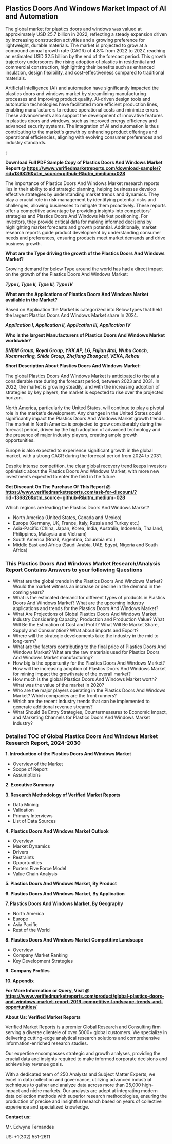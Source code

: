 <h2>Plastics Doors And Windows Market Impact of AI and Automation</h2><p>The global market for plastics doors and windows was valued at approximately USD 25.7 billion in 2022, reflecting a steady expansion driven by increasing construction activities and a growing preference for lightweight, durable materials. The market is projected to grow at a compound annual growth rate (CAGR) of 4.8% from 2022 to 2027, reaching an estimated USD 32.5 billion by the end of the forecast period. This growth trajectory underscores the rising adoption of plastics in residential and commercial construction, highlighting their benefits such as enhanced insulation, design flexibility, and cost-effectiveness compared to traditional materials.</p><p>Artificial Intelligence (AI) and automation have significantly impacted the plastics doors and windows market by streamlining manufacturing processes and improving product quality. AI-driven design tools and automation technologies have facilitated more efficient production lines, enabling manufacturers to reduce operational costs and minimize errors. These advancements also support the development of innovative features in plastics doors and windows, such as improved energy efficiency and advanced security systems. The integration of AI and automation is thus contributing to the market's growth by enhancing product offerings and operational efficiencies, aligning with evolving consumer preferences and industry standards.</p>t</p><p id="" class=""><strong>Download Full PDF Sample Copy of Plastics Doors And Windows Market Report @ <a href="https://www.verifiedmarketreports.com/download-sample/?rid=136826&utm_source=github-R&utm_medium=028" target="_blank">https://www.verifiedmarketreports.com/download-sample/?rid=136826&utm_source=github-R&utm_medium=028</a></strong></p><p>The importance of&nbsp;Plastics Doors And Windows Market research reports lies in their ability to aid strategic planning, helping businesses develop effective strategies by understanding market trends and dynamics. They play a crucial role in risk management by identifying potential risks and challenges, allowing businesses to mitigate them proactively. These reports offer a competitive advantage by providing insights into competitors' strategies and Plastics Doors And Windows Market positioning. For investors, they provide critical data for making informed decisions by highlighting market forecasts and growth potential. Additionally, market research reports guide product development by understanding consumer needs and preferences, ensuring products meet market demands and drive business growth.</p><p><strong>What are the&nbsp;Type driving the growth of the Plastics Doors And Windows Market?</strong></p><p id="" class="">Growing demand for below Type around the world has had a direct impact on the growth of the Plastics Doors And Windows Market:</p><em><strong>Type I, Type II, Type III, Type IV</strong></em></p><strong>What are the&nbsp;Applications&nbsp;of Plastics Doors And Windows Market available in the Market?</strong></p><p id="" class="">Based on Application the Market is categorized into Below types that held the largest Plastics Doors And Windows Market share In 2024.</p><em><strong>Application I, Application II, Application III, Application IV</strong></em></p><strong>Who is the largest Manufacturers of Plastics Doors And Windows Market worldwide?</strong></p><p><em><strong>BNBM Group, Royal Group, YKK AP, LG, Fujian Atai, Wuhu Conch, Koemmerling, Shide Group, Zhejiang Zhongcai, VEKA, Rehau</strong></em></p><p id="" class=""><strong>Short Description About Plastics Doors And Windows Market:</strong></p><p>The global Plastics Doors And Windows Market is anticipated to rise at a considerable rate during the forecast period, between 2023 and 2031. In 2022, the market is growing steadily, and with the increasing adoption of strategies by key players, the market is expected to rise over the projected horizon.</p><p>North America, particularly the United States, will continue to play a pivotal role in the market's development. Any changes in the United States could significantly impact the Plastics Doors And Windows Market growth trends. The market in North America is projected to grow considerably during the forecast period, driven by the high adoption of advanced technology and the presence of major industry players, creating ample growth opportunities.</p><p>Europe is also expected to experience significant growth in the global market, with a strong CAGR during the forecast period from 2024 to 2031.</p><p>Despite intense competition, the clear global recovery trend keeps investors optimistic about the Plastics Doors And Windows Market, with more new investments expected to enter the field in the future.</p><p id="" class=""><strong>Get Discount On The Purchase Of This Report @ <a href="https://www.verifiedmarketreports.com/ask-for-discount/?rid=136826&utm_source=github-R&utm_medium=028" target="_blank">https://www.verifiedmarketreports.com/ask-for-discount/?rid=136826&utm_source=github-R&utm_medium=028</a></strong></p>Which regions are leading the Plastics Doors And Windows Market?</p><ul><li>North America (United States, Canada and Mexico)</li><li>Europe (Germany, UK, France, Italy, Russia and Turkey etc.)</li><li>Asia-Pacific (China, Japan, Korea, India, Australia, Indonesia, Thailand, Philippines, Malaysia and Vietnam)</li><li>South America (Brazil, Argentina, Columbia etc.)</li><li>Middle East and Africa (Saudi Arabia, UAE, Egypt, Nigeria and South Africa)</li></ul><h3 id="" class="">This Plastics Doors And Windows Market Research/Analysis Report Contains Answers to your following Questions</h3><ul><li>What are the global trends in the Plastics Doors And Windows Market? Would the market witness an increase or decline in the demand in the coming years?</li><li>What is the estimated demand for different types of products in Plastics Doors And Windows Market? What are the upcoming industry applications and trends for the Plastics Doors And Windows Market?</li><li>What Are Projections of Global Plastics Doors And Windows Market Industry Considering Capacity, Production and Production Value? What Will Be the Estimation of Cost and Profit? What Will Be Market Share, Supply and Consumption? What about imports and Export?</li><li>Where will the strategic developments take the industry in the mid to long-term?</li><li>What are the factors contributing to the final price of Plastics Doors And Windows Market? What are the raw materials used for Plastics Doors And Windows Market manufacturing?</li><li>How big is the opportunity for the Plastics Doors And Windows Market? How will the increasing adoption of Plastics Doors And Windows Market for mining impact the growth rate of the overall market?</li><li>How much is the global Plastics Doors And Windows Market worth? What was the value of the market In 2020?</li><li>Who are the major players operating in the Plastics Doors And Windows Market? Which companies are the front runners?</li><li>Which are the recent industry trends that can be implemented to generate additional revenue streams?</li><li>What Should Be Entry Strategies, Countermeasures to Economic Impact, and Marketing Channels for Plastics Doors And Windows Market Industry?</li></ul><h3 id="" class="">Detailed TOC of Global Plastics Doors And Windows Market Research Report, 2024-2030</h3><p id="" class=""><strong>1. Introduction of the Plastics Doors And Windows Market</strong></p><ul><li>Overview of the Market</li><li>Scope of Report</li><li>Assumptions</li></ul><p id="" class=""><strong>2. Executive Summary</strong></p><p id="" class=""><strong>3. Research Methodology of Verified Market Reports</strong></p><ul><li>Data Mining</li><li>Validation</li><li>Primary Interviews</li><li>List of Data Sources</li></ul><p id="" class=""><strong>4. Plastics Doors And Windows Market Outlook</strong></p><ul><li>Overview</li><li>Market Dynamics</li><li>Drivers</li><li>Restraints</li><li>Opportunities</li><li>Porters Five Force Model</li><li>Value Chain Analysis</li></ul><p id="" class=""><strong>5. Plastics Doors And Windows Market, By Product</strong></p><p id="" class=""><strong>6. Plastics Doors And Windows Market, By Application</strong></p><p id="" class=""><strong>7. Plastics Doors And Windows Market, By Geography</strong></p><ul><li>North America</li><li>Europe</li><li>Asia Pacific</li><li>Rest of the World</li></ul><p id="" class=""><strong>8. Plastics Doors And Windows Market Competitive Landscape</strong></p><ul><li>Overview</li><li>Company Market Ranking</li><li>Key Development Strategies</li></ul><p id="" class=""><strong>9. Company Profiles</strong></p><p id="" class=""><strong>10. Appendix</strong></p><p id="" class=""><strong>For More Information or Query, Visit @ <a href="https://www.verifiedmarketreports.com/product/global-plastics-doors-and-windows-market-report-2019-competitive-landscape-trends-and-opportunities/" target="_blank">https://www.verifiedmarketreports.com/product/global-plastics-doors-and-windows-market-report-2019-competitive-landscape-trends-and-opportunities/</a></strong></p><p id="" class=""><strong>About Us: Verified Market Reports</strong></p><p id="" class="">Verified Market Reports is a premier Global Research and Consulting firm serving a diverse clientele of over 5000+ global customers. We specialize in delivering cutting-edge analytical research solutions and comprehensive information-enriched research studies.</p><p id="" class="">Our expertise encompasses strategic and growth analyses, providing the crucial data and insights required to make informed corporate decisions and achieve key revenue goals.</p><p id="" class="">With a dedicated team of 250 Analysts and Subject Matter Experts, we excel in data collection and governance, utilizing advanced industrial techniques to gather and analyze data across more than 25,000 high-impact and niche markets. Our analysts are adept at integrating modern data collection methods with superior research methodologies, ensuring the production of precise and insightful research based on years of collective experience and specialized knowledge.</p><p id="" class=""><strong>Contact us:</strong></p><p id="" class="">Mr. Edwyne Fernandes</p><p id="" class="">US: +1(302) 551-2611</p>